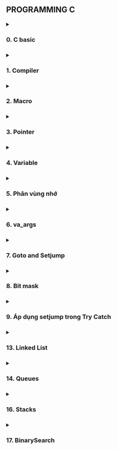 ## PROGRAMMING C

<details>
<summary><h3>0. C basic<h3></summary>
 <ul>
 <details>
	 
<summary><h4> 0.1 Data Type <h4></summary>

- Some common data types(in library **stdint.h**):

	| Data Type  | Size (bytes) | Range | 
  	|:-------:|:--------:|:--------:|
  	|int8|1 byte |-128 to 127|
	|uint8_t |1 byte |0 to 255|
	|int16_t |2 bytes |-32768 to 32767|
    |uint16_t|2 byte |0 to 65535|
    |int32_t |2 byte |-2147483648 to 2147483647|
    |uint32_t|4 bytes |0 to 4294967295|
    |int64_t |8 bytes |-9223372036854775808 to 9223372036854775807|
    |uint64_t|8 bytes |0 to 18446744073709551615|
  
</details>
<details>
<summary><h4> 0.2 Typedef <h4></summary>

- Typedef được sử dụng để đặt tên mới cho kiểu dữ liệu.
## Example:
```c
#include <stdio.h>
typedef int typeInt; //typeInt can be used in place of int
int main()
{
    typeInt a = 10;
    printf("%d ", a);
    return 0;
}
```
</details>

<details>
<summary><h4> 0.3 C Control Statements <h4></summary>

- C if...else Statement
- Switch Statement in C
- C for Loop
- While and do...while loop in C
- Switch case (combine Enum)

  <details>
	<summary>Example</summary>

    ```c
    #include <stdio.h>
    typedef enum{
        THANG_MOT,
        THANG_HAI,
        THANG_BA,
        THANG_BON,
        
    } thang_t;
    
    int main(){
        thang_t thang;
        switch (thang)
        {
            case THANG_MOT:
            case THANG_BA:
                /* code */
                break;
            case THANG_HAI:
                /* code */
                break;
            case THANG_BON:
                /* code */
                break;
            default:
                printf("Error\n")
                break;
        }
    }
    ```
- Continue
- Break
  </details>
</details>

<details>
<summary><h3>1. Compiler<h3></summary>
 <ul>
	 
  **Quá trình biên dịch:**
  
![alt text](https://media.geeksforgeeks.org/wp-content/uploads/20230404112946/Compilation-Process-in-C.png)
 	
   Bắt đầu từ file ` *.c/ *.h ` ( được gọi là ***Source file***). Ex: main.c
   
   Sau khi qua quá trình tiền xử lý(***Preprocessor***), file ` *.c/ *.h ` chuyển thành file ` *.i ` ( được gọi là ***Preprocessed Sources***). Ex: main.i
   ```c
gcc -E main.c -o main.i
 ```
   Sau đó chuyển sang quá trình ***Compiler*** sẽ biến file `*.i` thành file `*.s` ( được gọi là ***Assemply Code*** ). Ex: main.s
   ```c
gcc main.i -S -o main.s
 ```
   Tiếp đến là quá trình ***Assembler*** sẽ biến file `*.s` thành file `*.o` (được gọi là ***Object files***). Ex. main.o
   ```c
gcc -c main.s -o main.o
 ```
   
   Cuối cùng là quá trình ***Linker*** sẽ kết hợp file `*.o` và các Libraries lại với nhau tạo thành file `*.exe` (được gọi là ***Executable***). Ex. main.exe
   ```c
gcc main.o -o main
 ```
How to run file `main.exe` using cmd: ` ./main.exe ` or ` ./main `
</details>

<details>
<summary><h3>2. Macro <h3></summary>
 <ul>
<details>
<summary><h4> 2.1 #define <h4></summary>
<ul>
<details>
<summary><h4> 2.1.1 Expression <h4></summary>
	
**Example**:	
```c
#define SUM(a, b) (a + b)
```
</details>
<details>
<summary><h4> 2.1.2 CREATE FUNCTION <h4></summary>
	
**Example**:	
```c
#define CREATE_FUNC1(name, cmd)         \
    void name(){                        \
        printf("%s", (char*)cmd);       \
    } 
/* 
    Co the su dung ` # `. Sau ` # ` se la chuoi nen se khong can ` "" ` 
 */
#define CREATE_FUNC2(name, cmd)         \
    void name(){                        \
        printf("%s", (char*)#cmd);      \
    } 
// # to inform that "#cmd" is a string 

CREATE_FUNC1(test1, "This is test 1\n");
CREATE_FUNC1(test2, "This is test 2\n");
CREATE_FUNC2(test3, This is test 1\n); 
CREATE_FUNC2(test4, This is test 2\n);

int main(){
    test1();
    test2();
    test3();
    test4();
}
```

</details>
<details>
<summary><h4> 2.1.3 CREATE VARIABLE <h4></summary>

**Example**:	
```c
    #define CREATE_VARIABLE(name)           \
    int     int__##name;                    \
    double  double__##name;                 \
    char    char__##name 

    // \ used for Line break and the last one don't use
    // ## to connect two string 

    CREATE_VARIABLE(var1);
```
Biến sẽ được khởi tạo thành: 
```c
int int__var1; double double__var1; char char__var1;
```

</details>
<details>
<summary><h4> 2.1.4 Variadic in C <h4></summary>
Reference Documents: https://www.geeksforgeeks.org/variadic-functions-in-c/	

**Example:**
```c
#define VAR(...) __VA_ARGS__   //__VA_ARGS__ will be replaced by anything in (...)
int main(){
	VAR(hello world)
	VAR(int a, int b, int c);
}
```
Output:
``` 
hello world
int a, int b, int c;
```

</details>
</details>	

<details>	
<summary><h4> 2.2 #ifndef ... #endif <h4></summary>
ifndef: if not define
	
Thường được sử dụng để tránh việc define một tên nhiều lần

**Example:**
```c
#ifndef SIZE
/* 
    Neu SIZE chua duoc dinh nghia thi doan nay se duoc su dung 
 */
#define SIZE 5  

#endif
```
</details>

<details>
<summary><h4> 2.3 #if ... #elif... #else... #endif <h4></summary>

**Example:**
```c
#define SIZE 22

#if SIZE > 20
    void display(){
        printf("Size > 20\n");
    }
    
#elif SIZE == 20
    void display(){
        printf("Size = 20\n");
    }
#else SIZE < 20
    void display(){
        printf("Size < 20\n");
    }
#endif
```
</details>
  
 </details>

<details>
<summary><h3>3. Pointer<h3></summary>
<ul>

***Pointer*** can be used to store memory address of variable, function and other pointer
<details>
<summary><h4>3.1 Pointer<h4></summary>
<ul>
	
**Syntax:**
```c
datatype * ptr;
```

**Example:**
```c
#include <stdio.h>

int main(int argc, char const *argv[])
{
    int a = 10;

    int * ptr = &a;

    printf("Address of a: %p\n", &a); 			//Address of a: 000000b66e5ff6dc

    printf("Address of pointer: %p\n", &ptr); 		//Address of pointer: 000000b66e5ff6d0
    printf("Value of pointer: %p\n", ptr);		//Value of pointer: 000000b66e5ff6dc
    printf("Value of variable pointer: %d\n", *ptr);	//Value of variable pointer: 10

    return 0;
}
``` 
</details>

<details>
<summary><h4>3.2 NULL Pointer<h4></summary>
<ul>

- Khi khai báo một biến con trỏ cần gán cho nó một địa chỉ. Nếu chưa sử dụng thì nên gán địa chỉ NULL
- Khi sử dụng xong 1 biến con trỏ cũng nên gán trả lại NULL
  
=> Tránh việc con trỏ trỏ tới một địa chỉ ngẫu nhiên mà chương trình đang sử dụng gây sai lệnh or nhầm lẫn

**Syntax:**
```c
data_type *pointer_name = NULL;
        or
pointer_name = NULL
```
</details>
	
<details>
<summary><h4>3.3 Function Pointer<h4></summary>
<ul>
	
 **Syntax:**
```c
datatype (*ptr) ( para_type_1, para_type_2, ...); //Khai bao con tro ham
ptr = &function();			    	  //Gan dia chi cua ham cho con tro

or

((func_data_type (*)(func_para_type_1, func_para_type_2, ...))name_func)(value_input, ...)
```
**Example:**
```c
#include <stdio.h>
void tong(int a, int b){
    printf("%d + %d = %d\n", a, b, a+b);
}
void hieu(int a, int b){
    printf("%d - %d = %d\n", a, b, a-b);
}
int Tich(int a, int b){
    return a*b;
}
void TinhToan(int a, int b, void (*ptr)(int a, int b)){
    printf("Ham tinh toan:\n");
    ptr(a, b);
}
int main(int argc, char const *argv[])
{
/*
*  @brief Cach 1
*/
    void (*ptr)(int, int);
    ptr = &tong;
    ptr(9,7);

    int (*ptrTich)(int, int) = &Tich;
    printf("%d\n", ptrTich(5, 5));

    void (*ptrTinhtoan)(int, int, void(*));
    ptrTinhtoan = &TinhToan;
    ptrTinhtoan(2, 4, tong);
/*
*  @brief Cach 2
*/
   ((void (*)(int, int))tong)(9, 7);

   printf("Tich: %d", ((int (*)(int, int))Tich)(5, 5));
	
   ((void (*)(int, int, void(*)))TinhToan)(2, 4, tong);

/*
*  @brief Using Function Pointer to caculator
*/
   TinhToan(1, 2, &tong);
   TinhToan(3, 2, &hieu);
}
```
</details>

<details>
<summary><h4>3.4 Void Pointer<h4></summary>
<ul>

 **Syntax:**
```c
void * pointer_name;
```
**Example:**
```c
#include <stdio.h>

int tong(int a, int b){
    return a+b;
}

int main(int argc, char const *argv[])
{
    void *ptr;
    int i = 10;
    double d = 1.1;
    char c = 'c';
    
    ptr = &i;
    printf("Dia chi: %p, Gia tri: %d\n", ptr, *(int *)ptr);

    ptr = &d;
    printf("Dia chi: %p, Gia tri: %f\n", ptr, *(double *)ptr);

    ptr = &c;
    printf("Dia chi: %p, Gia tri: %c\n", ptr, *(char *)ptr);

    ptr = &tong;
    printf("Dia chi: %p\n", ptr);
    printf("Gia tri: %d\n", ((int (*)(int, int))ptr)(1,2));
}
```
**Output:**
```
Dia chi: 000000ede39ffa64, Gia tri: 10
Dia chi: 000000ede39ffa58, Gia tri: 1.100000
Dia chi: 000000ede39ffa57, Gia tri: c
Dia chi: 00007ff6f4311591
Gia tri: 3
```

</details>

<details>
<summary><h4>3.5 Pointer to Pointer<h4></summary>
<ul>

**Example:**
```c
#include <stdio.h>

int main(int argc, char const *argv[])
{
    int a = 10;
    int *ptr = &a;
    int **ptp = &ptr;

    printf("Addr of a: %p\n", &a);
    printf("Addr_ptr: %p Val_ptr: %p Val_var_ptr: %d\n", &ptr, ptr, *ptr);

    printf("Addr_ptr: %p Val_ptr: %p Val_var_ptr: %d", &ptp, ptp, **ptp);
    return 0;
}
```
**Output:**
```c
Addr of a: 000000b82e5ff66c
Addr_ptr: 000000b82e5ff660 Val_ptr: 000000b82e5ff66c Val_var_ptr: 10
Addr_ptp: 000000b82e5ff658 Val_ptp: 000000b82e5ff660 Val_var_ptp: 10
```
</details>
</details>

<details>
<summary><h3>4. Variable<h3></summary>
	
![alt text](https://media.geeksforgeeks.org/wp-content/cdn-uploads/Storage-Classes-In-C.png)

<ul>
<details>
<summary><h4>4.1 Static <h4></summary>
<ul>

	- Ứng dụng khi code MCU: VD Chạy hàm Init() 1 lần duy nhất rồi sau đó k chạy hàm Init() lần nào nữa
</details>

<details>
<summary><h4>4.2 Extern <h4></summary>
	
- Có thể sử dụng variable/function của file khác:
  
```c
main.c
#include <stdio.h>

extern int x;
int main(){
	printf("%d\n", x); // return 10
}
```

```c
main.h
#include <stdio.h>

int x = 10;
```
<ul>
 
</details>

<details>
<summary><h4>4.3 Register <h4></summary>
	
```c
- biến lưu ở CPU register có tốc độ xử lý nhanh hơn biến lưu ở RAM 
nhưng bộ nhớ Register có giới hạn nên chỉ sử dụng khi nào cần thiết
- Can't get the address of the register variable.
```
</details>

<details>
<summary><h4>4.4 Volatile <h4></summary>

- Thông báo cho compiler không tối ưu hàm đã được khởi tạo sẵn( sử dụng giá trị đã được khởi tạo từ trước)

 	- Tránh xảy ra lỗi do tính năng optimization của compiler
  	- VD: Trong Embedded nếu biến count để đếm số lần ngắt ngoài 
   	      thì có thể không cập nhật vì biến count không bị thay đổi bởi phần mềm

```c
volatile int count;

void ISR() {
count++;
}

int main() {
while (1) {
// do something
}
return 0;
}
```
<ul>
</details>
</details>
 
<details>
<summary><h3>5. Phân vùng nhớ<h3></summary>

**Phân vùng trong RAM:**
![alt text](https://github.com/Lqhuy125/C-Advanced/blob/master/5_Phan_Vung_Nho/Phanvungnho.png)

<ul>
<details>
<summary><h4>5.1 Text<h4></summary>
<ul>
	
	- Chỉ có quyền Read 
 
	- Chứa lệnh thực thi chương trình
 
	- Chứa các khai báo hằng số trong chương trình. vd: const int x = 10;

 **Note:**
```c
Khi mà chương trình nạp vào con vxl nó sẽ lưu vào trong phân vùng flash(thông tin sẽ k bị mất đi kể cả khi mất nguồn).
VD: như những phần mềm có ở trên máy, nó được lưu ở phân vùng flash.
Vì khi đó tắt nguồn mở lên thì dữ liệu vẫn sẽ còn.
Khi click vào để run program, thì source code của chương trình đang
được lưu ở flash nó sẽ coppy sang RAM( phân vùng text) để chạy
```
</ul>
</details>

<details>
<summary><h4>5.2 Data<h4></summary>
<ul>
	
	- Quyền truy cập là Read/Write. 
	
	- Chứa biến toàn cục or biến static với giá trị khởi tạo khác không.
 
	- Được giải phóng khi kết thúc chương trình. 

</ul>
</details>

<details>
<summary><h4>5.3 bss<h4></summary>
<ul>
	
	- Quyền truy cập là Read/Write.
	
	- Chứa biến toàn cục or biến static với giá trị khởi tạo bằng không or không khởi tạo.
 
	- Được giải phóng khi kết thúc chương trình.

</ul>
</details>

<details>
<summary><h4>5.4 Heap<h4></summary>
<ul>
	
	– Quyền truy cập là Read/Write.
	
	– Được sử dụng để cấp phát bộ nhớ động như: Malloc, Calloc, …
 
	– Sẽ được giải phóng khi gọi hàm free,…

**Example:**
```c
//malloc/calloc return void* => can ep kieu

uint16_t *ptr = (uint16_t*)malloc(sizeof(uint16_t)*5);  //cap phat bo nho

ptr = (uint16_t*)realloc(ptr, sizeof(uint16_t)*7); 	//thay doi bo nho cua mang truoc do

free(ptr);						//Giai phong vung nho 
```
</ul>
</details>

<details>
<summary><h4>5.5 Stack<h4></summary>
<ul>
	
	– Quyền truy cập là Read/Write.
	
	– Được sử dụng cấp phát cho biến local, input parameter của hàm,…	
 	
	– Sẽ được giải phóng khi ra khỏi block code/hàm
 **Note:** 
- Dù là hằng số nhưng nếu được khai báo trong hàm bất kì( biến này sẽ trở thành biến cục bộ)
=> biến này sẽ được lưu vào phân vùng **Stack**

**Example:**
```c
void func(int a, int b){
    int c = a + b;
    printf("%d\n", c);
    //Note
    const int i = 10;           // SE DUOC LUU TAI PHAN VUNG STACK 
                                // VI LA BIEN CUC BO MAC DU LA HANG SO
}
```
</ul>
</details>

**Note: So sánh Heap và Stack**
- Đều là vùng nhớ được tạo ra và lưu trữ trong RAM khi chương trình được thực thi
- Stack: Lưu biến cục bộ, tham số truyền vào hàm. Heap: Lưu vùng nhớ cho các biến con trỏ cấp phát động
- Kích thước vùng nhớ:(cố định hay không cố định)
- Dặc điểm vùng nhớ: (Quản lý ntn? Bởi ai? Vùng nhớ sẽ ảnh hưởng ntn sau khi thực hiện/hành động 1 quá trình nào đó?)

</details>

<details>
<summary><h3>6. va_args<h3></summary>
<ul>

***Syntax:*** 
```c
int function_name(data_type variable_name, ...);
```    
- Để gọi được hàm này cần khai báo thư viện: `#include <stdarg.h>`
  
    **Example:**
    ```c
    #include <stdio.h>
    #include <stdarg.h>

    int findMin(int num, ...){
        int tmp = 0, min;

        va_list va;                     //va_list is a type to hold information about variable argument
        
        va_start(va, num);              //va_start must be called before accessing variable argument list

        min = va_arg(va, int);          //Now arguments can be accessed one by one
                                        //Here, va_arg is accessed first argument in list


        for (int i = 1; i < num; i++)               //do something with va_arg()
            if( (tmp = va_arg(va, int)) < min)
                min = tmp;
        
        va_end(va);                     //va_end should be executed before the function returns

        return min;

    }

    int main(int argc, char const *argv[])
    {
        printf("Min in list: %d\n", findMin(5, 4, 67, 6, 7, 1));
        return 0;
    }
    ```
    
</details>

<details>
<summary><h3>7. Goto and Setjump<h3></summary>
<ul>
<details>
<summary><h4>7.1 Goto<h4></summary> 

**Syntax:** 
```
Syntax1      |   Syntax2
----------------------------
goto label;  |    label:  
.            |    .
.            |    .
.            |    .
label:       |    goto label;
```
**Note:**

- Thường được sử dụng để break các vòng lặp lồng nhau.
    
    VD: Có 3 vòng lặp lồng nhau, khi break 1 vòng lặp thì nó sẽ ra vòng lặp bên ngoài. 
    
    => sử dụng goto sẽ hợp lý hơn
- Chỉ sử dụng được trong phạm vi 1 function
</details>


<details>
<summary><h4>7.2 Setjump<h4></summary>

- setjump and longjump are defined in ***setjmp.h***
 
**Syntax:** 
```c
jmp_buf buf; //Khai bao buf

setjump(buf); //uses buf to remember the current position and returns 0.

longjump(buf, i); //when call this func will Go back to the place buf (setjump) is pointing to and return i.
``` 
**Note:**

- Có thể sử dụng để làm biến toàn cục
</details>

</details>


<details>
<summary><h3>8. Bit mask<h3></summary>
<ul>

- dich trai
- dih phai
- phep or
- phep and
- dao bit

vd: sd bit mask kiem tra gio hang xem co cac mat hang nao

cac mat hang su dung enum de thiet ke

**Note:**
- clear bit: giohang &= ~ao
- set: giohang |= ao

- check bit: dulieucanCheck  & (1 << vi tri can kiem tra)

    == 0 thi bit tai vitriCheck = 0

    !=0  thi bit tai vitriCheck = 1
</details>

<details>
<summary><h3>9. Áp dụng setjump trong Try Catch<h3></summary>
<ul>

</details>

<details>
<summary><h3>13. Linked List<h3></summary>
<ul>

- Phần từ của Linked List là các node: list = {node1, node2, ...}
- 1 node bao gồm: 
    + Giá trị của nó (value)
    + địa chỉ của node tiếp theo (next)

- Node cuối cùng sẽ có địa chỉ next = NULL
- Địa chỉ của list sẽ là địa chỉ của phần tử đầu tiên
- Địa chỉ của các phần của Linked List là địa chỉ ngãu nhiên (Không liền kề như địa chỉ của các phần tử array)

</details>

<details>
<summary><h3>14. Queues<h3></summary>
<ul>
    -FIFO
</details>

<details>
<summary><h3>16. Stacks<h3></summary>
<ul>
    - LIFO
</details>

<details>
<summary><h3>17. BinarySearch<h3></summary>
<ul>
    - 
</details>
